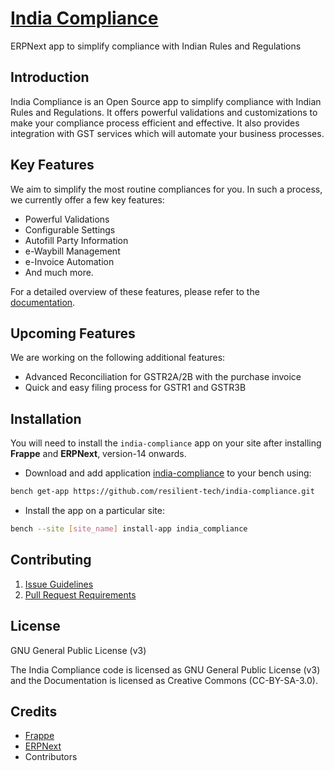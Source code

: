# [India Compliance](href="https://www.indiacompliance.app/")

ERPNext app to simplify compliance with Indian Rules and Regulations

## Introduction

India Compliance is an Open Source app to simplify compliance with Indian Rules and Regulations. It offers powerful validations and customizations to make your compliance process efficient and effective. It also provides integration with GST services which will automate your business processes.

## Key Features

We aim to simplify the most routine compliances for you. In such a process, we currently offer a few key features:

- Powerful Validations
- Configurable Settings
- Autofill Party Information
- e-Waybill Management
- e-Invoice Automation
- And much more.

For a detailed overview of these features, please refer to the [documentation](https://docs.erpnext.com/docs/v14/user/manual/en/regional/india).

## Upcoming Features

We are working on the following additional features:

- Advanced Reconciliation for GSTR2A/2B with the purchase invoice
- Quick and easy filing process for GSTR1 and GSTR3B

## Installation

You will need to install the `india-compliance` app on your site after installing **Frappe** and **ERPNext**, version-14 onwards.

- Download and add application [india-compliance](https://github.com/resilient-tech/india-compliance/) to your bench using:

```bash
bench get-app https://github.com/resilient-tech/india-compliance.git
```

- Install the app on a particular site:

```bash
bench --site [site_name] install-app india_compliance
```

## Contributing

1. [Issue Guidelines](https://github.com/frappe/erpnext/wiki/Issue-Guidelines)
1. [Pull Request Requirements](https://github.com/frappe/erpnext/wiki/Contribution-Guidelines)

## License

GNU General Public License (v3)

The India Compliance code is licensed as GNU General Public License (v3) and the Documentation is licensed as Creative Commons (CC-BY-SA-3.0).

## Credits

- [Frappe](https://frappe.io/)
- [ERPNext](https://erpnext.com/)
- Contributors
